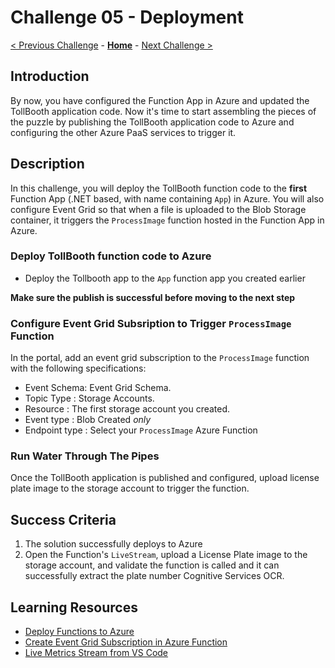 # Challenge 05 - Deployment

[< Previous Challenge](./Challenge-04.md) - **[Home](../README.md)** - [Next Challenge >](./Challenge-06.md)

## Introduction

By now, you have configured the Function App in Azure and updated the TollBooth application code. Now it's time to start assembling the pieces of the puzzle by publishing the TollBooth application code to Azure and configuring the other Azure PaaS services to trigger it. 

## Description

In this challenge, you will deploy the TollBooth function code to the **first** Function App (.NET based, with name containing `App`) in Azure.  You will also configure Event Grid so that when a file is uploaded to the Blob Storage container, it triggers the `ProcessImage` function hosted in the Function App in Azure.

### Deploy TollBooth function code to Azure

- Deploy the Tollbooth app to the `App` function app you created earlier

**Make sure the publish is successful before moving to the next step**

### Configure Event Grid Subsription to Trigger `ProcessImage` Function

In the portal, add an event grid subscription to the `ProcessImage` function with the following specifications:
- Event Schema: Event Grid Schema.
- Topic Type : Storage Accounts.
- Resource : The first storage account you created.
- Event type : Blob Created _only_
- Endpoint type : Select your `ProcessImage` Azure Function

### Run Water Through The Pipes

Once the TollBooth application is published and configured, upload license plate image to the storage account to trigger the function.

## Success Criteria

1. The solution successfully deploys to Azure
2. Open the Function's `LiveStream`, upload a License Plate image to the storage account, and validate the function is called and it can successfully extract the plate number Cognitive Services OCR. 

## Learning Resources

- [Deploy Functions to Azure](https://www.thebestcsharpprogrammerintheworld.com/2018/08/21/deploy-an-azure-function-created-from-visual-studio-2)
- [Create Event Grid Subscription in Azure Function](https://docs.microsoft.com/en-us/azure/azure-functions/functions-bindings-event-grid-trigger?tabs=csharp%2Cbash#azure-portal)
- [Live Metrics Stream from VS Code](https://learn.microsoft.com/en-us/azure/azure-functions/streaming-logs?tabs=vs-code)
